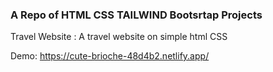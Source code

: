 ### A Repo of HTML CSS TAILWIND Bootsrtap Projects

Travel Website : A travel website on simple html CSS 

Demo: https://cute-brioche-48d4b2.netlify.app/

